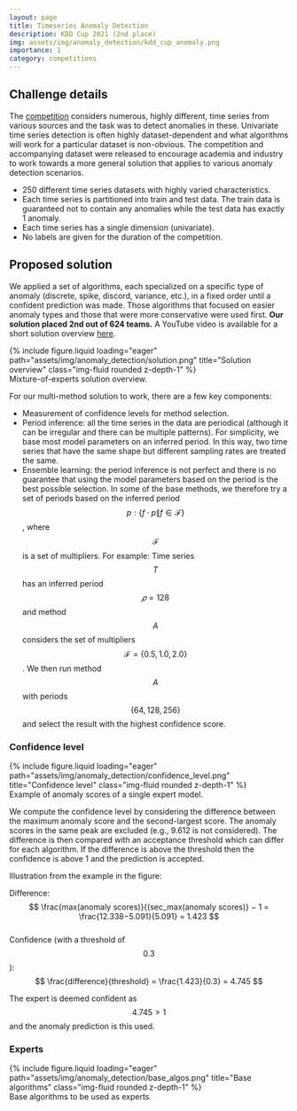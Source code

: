 ```yaml
---
layout: page
title: Timeseries Anomaly Detection
description: KDD Cup 2021 (2nd place)
img: assets/img/anomaly_detection/kdd_cup_anomaly.png
importance: 1
category: competitions
---
```


## Challenge details

The [competition](https://compete.hexagon-ml.com/practice/competition/39/) considers numerous, highly different, time series from various sources and the task was to detect anomalies in these. Univariate time series detection is often highly dataset-dependent and what algorithms will work for a particular dataset is non-obvious. The competition and accompanying dataset were released to encourage academia and industry to work towards a more general solution that applies to various anomaly detection scenarios.

- 250 different time series datasets with highly varied characteristics.
- Each time series is partitioned into train and test data. The train data is guaranteed not to contain any anomalies while the test data has exactly 1 anomaly.
- Each time series has a single dimension (univariate).
- No labels are given for the duration of the competition.

## Proposed solution

We applied a set of algorithms, each specialized on a specific type of anomaly (discrete, spike, discord, variance, etc.), in a fixed order until a confident prediction was made. Those algorithms that focused on easier anomaly types and those that were more conservative were used first. **Our solution placed 2nd out of 624 teams.** A YouTube video is available for a short solution overview [here](https://www.youtube.com/watch?v=4PdlUcmwWu0).

<div class="row justify-content-sm-center">
    <div class="col-sm-8 mt-3 mt-md-0">
	{% include figure.liquid loading="eager" path="assets/img/anomaly_detection/solution.png" title="Solution overview" class="img-fluid rounded z-depth-1" %}
	<div class="caption">
		Mixture-of-experts solution overview.
	</div>
    </div>
</div>

For our multi-method solution to work, there are a few key components:

- Measurement of confidence levels for method selection.
- Period inference: all the time series in the data are periodical (although it can be irregular and there can be multiple patterns). For simplicity, we base most model parameters on an inferred period. In this way, two time series that have the same shape but different sampling rates are treated the same.
- Ensemble learning: the period inference is not perfect and there is no guarantee that using the model parameters based on the period is the best possible selection. In some of the base methods, we therefore try a set of periods based on the inferred period $$ p: \{f \cdot p \| f \in \mathcal{F} \} $$, where $$ \mathcal{F} $$ is a set of multipliers. For example: Time series $$ T $$ has an inferred period $$ 𝑝=128 $$ and method $$ A $$ considers the set of multipliers $$ \mathcal{F}=\{0.5, 1.0, 2.0\} $$. We then run method $$ A $$ with periods $$ \{64, 128, 256\} $$ and select the result with the highest confidence score.

### Confidence level

<div class="profile float-right">
	{% include figure.liquid loading="eager" path="assets/img/anomaly_detection/confidence_level.png" title="Confidence level" class="img-fluid rounded z-depth-1" %}
	<div class="caption">
		Example of anomaly scores of a single expert model.
	</div>
</div>

We compute the confidence level by considering the difference between the maximum anomaly score and the second-largest score. The anomaly scores in the same peak are excluded (e.g., 9.612 is not considered). The difference is then compared with an acceptance threshold which can differ for each algorithm. If the difference is above the threshold then the confidence is above 1 and the prediction is accepted.

Illustration from the example in the figure:

Difference: $$ \frac{max⁡(anomaly scores)}{(sec_max(anomaly scores)} − 1 = \frac{12.338−5.091}{5.091} = 1.423 $$  
Confidence (with a threshold of $$ 0.3 $$): $$ \frac{difference}{threshold} = \frac{1.423}{0.3} = 4.745 $$

The expert is deemed confident as $$ 4.745 > 1 $$ and the anomaly prediction is this used.

### Experts

<div class="row">
    <div class="col-sm mt-5 mt-md-0">
        {% include figure.liquid loading="eager" path="assets/img/anomaly_detection/base_algos.png" title="Base algorithms" class="img-fluid rounded z-depth-1" %}
		<div class="caption">
			Base algorithms to be used as experts.
		</div>
</div>
